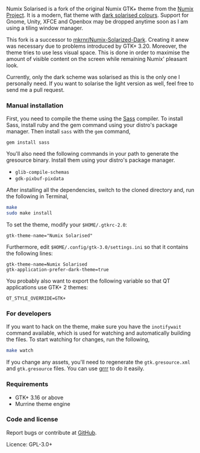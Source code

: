 Numix Solarised is a fork of the original Numix GTK+ theme from the
[Numix Project](http://numixproject.org). It is a modern, flat theme with
[dark solarised colours](http://ethanschoonover.com/solarized). Support for
Gnome, Unity, XFCE and Openbox may be dropped anytime soon as I am using a
tiling window manager.

This fork is a successor to
[mkrnr/Numix-Solarized-Dark](https://github.com/mkrnr/Numix-Solarized-Dark).
Creating it anew was necessary due to problems introduced by GTK+ 3.20.
Moreover, the theme tries to use less visual space. This is done in order to
maximise the amount of visible content on the screen while remaining Numix'
pleasant look.

Currently, only the dark scheme was solarised as this is the only one I
personally need. If you want to solarise the light version as well, feel free
to send me a pull request.


### Manual installation

First, you need to compile the theme using the [Sass](http://sass-lang.com/)
compiler. To install Sass, install ruby and the gem command using your
distro's package manager. Then install `sass` with the `gem` command,

```
gem install sass
```

You'll also need the following commands in your path to generate the gresource
binary. Install them using your distro's package manager.

* `glib-compile-schemas`
* `gdk-pixbuf-pixdata`

After installing all the dependencies, switch to the cloned directory and, run
the following in Terminal,

```sh
make
sudo make install
```

To set the theme, modify your `$HOME/.gtkrc-2.0`:

```
gtk-theme-name="Numix Solarised"
```

Furthermore, edit `$HOME/.config/gtk-3.0/settings.ini` so that it contains the
following lines:

```
gtk-theme-name=Numix Solarised
gtk-application-prefer-dark-theme=true
```

You probably also want to export the following variable so that QT
applications use GTK+ 2 themes:

```
QT_STYLE_OVERRIDE=GTK+
```

### For developers

If you want to hack on the theme, make sure you have the `inotifywait` command
available, which is used for watching and automatically building the files. To
start watching for changes, run the following,

```sh
make watch
```

If you change any assets, you'll need to regenerate the `gtk.gresource.xml`
and `gtk.gresource` files. You can use
[grrr](https://github.com/satya164/grrr) to do it easily.

### Requirements

* GTK+ 3.16 or above
* Murrine theme engine

### Code and license

Report bugs or contribute at
[GitHub](https://github.com/numixproject/numix-gtk-theme).

Licence: GPL-3.0+
